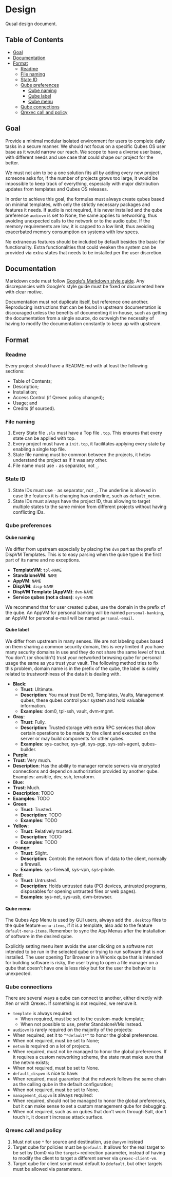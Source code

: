 # Design

Qusal design document.

## Table of Contents

* [Goal](#goal)
* [Documentation](#documentation)
* [Format](#format)
  * [Readme](#readme)
  * [File naming](#file-naming)
  * [State ID](#state-id)
  * [Qube preferences](#qube-preferences)
    * [Qube naming](#qube-naming)
    * [Qube label](#qube-label)
    * [Qube menu](#qube-menu)
  * [Qube connections](#qube-connections)
  * [Qrexec call and policy](#qrexec-call-and-policy)

## Goal

Provide a minimal modular isolated environment for users to complete daily
tasks in a secure manner. We should not focus on a specific Qubes OS user
base as it would narrow our reach. We scope to have a diverse user base, with
different needs and use case that could shape our project for the better.

We must not aim to be a one solution fits all by adding every new project
someone asks for, if the number of projects grows too large, it would be
impossible to keep track of everything, especially with major distribution
updates from templates and Qubes OS releases.

In order to achieve this goal, the formulas must always create qubes based on
minimal templates, with only the strictly necessary packages and features it
needs. If audio is not required, it is never installed and the qube preference
`audiovm` is set to None, the same applies to networking, thus avoiding
unexpected calls to the network or to the audio qube. If the memory
requirements are low, it is capped to a low limit, thus avoiding exacerbated
memory consumption on systems with low specs.

No extraneous features should be included by default besides the basic for
functionality. Extra functionalities that could weaken the system can be
provided via extra states that needs to be installed per the user discretion.

## Documentation

Markdown code must follow
[Google's Markdown style guide](https://google.github.io/styleguide/docguide/style.html).
Any discrepancies with Google's style guide must be fixed or documented here
with clear motive.

Documentation must not duplicate itself, but reference one another.
Reproducing instructions that can be found in upstream documentation is
discouraged unless the benefits of documenting it in-house, such as getting
the documentation from a single source, do outweigh the necessity of having to
modify the documentation constantly to keep up with upstream.

## Format

### Readme

Every project should have a README.md with at least the following sections:

- Table of Contents;
- Description;
- Installation;
- Access Control (if Qrexec policy changed);
- Usage; and
- Credits (if sourced).

### File naming

1.  Every State file `.sls` must have a Top file `.top`. This ensures that
    every state can be applied with top.
2.  Every project must have a `init.top`, it facilitates applying every state
    by enabling a single top file.
3.  State file naming must be common between the projects, it helps understand
    the project as if it was any other.
4.  File name must use `-` as separator, not `_`.

### State ID

1.  State IDs must use `-` as separator, not `_`. The underline is allowed in
    case the features it is changing has underline, such as `default_netvm`.
2.  State IDs must always have the project ID, thus allowing to target multiple
    states to the same minion from different projects without having
    conflicting IDs.

### Qube preferences

#### Qube naming

We differ from upstream especially by placing the `dvm` part as the prefix of
DispVM Templates. This is to easy parsing when the qube type is the first
part of its name and no exceptions.

- **TemplateVM**: `tpl-NAME`
- **StandaloneVM**: `NAME`
- **AppVM**: `NAME`
- **DispVM**: `disp-NAME`
- **DispVM Template (AppVM)**: `dvm-NAME`
- **Service qubes (not a class)**: `sys-NAME`

We recommend that for user created qubes, use the domain in the prefix of the
qube. An AppVM for personal banking will be named `personal-banking`, an
AppVM for personal e-mail will be named `personal-email`.

#### Qube label

We differ from upstream in many senses. We are not labeling qubes based on
them sharing a common security domain, this is very limited if you have many
security domains in use and they do not share the same level of trust. You
don't (or shouldn't) trust your networked browsing qube for personal usage
the same as you trust your vault. The following method tries to fix this
problem, domain name is in the prefix of the qube, the label is solely
related to trustworthiness of the data it is dealing with.

-   **Black**:
    -   **Trust**: Ultimate.
    -   **Description**: You must trust Dom0, Templates, Vaults, Management
        qubes, these qubes control your system and hold valuable information.
    -   **Examples**: dom0, tpl-ssh, vault, dvm-mgmt.
-   **Gray**:
    -   **Trust**: Fully.
    -   **Description**: Trusted storage with extra RPC services that allow
        certain operations to be made by the client and executed on the server
        or may build components for other qubes.
    -   **Examples**: sys-cacher, sys-git, sys-pgp, sys-ssh-agent, qubes-builder.
-   **Purple**:
  -   **Trust**: Very much.
  -   **Description**: Has the ability to manager remote servers via encrypted
      connections and depend on authorization provided by another qube.
      Examples: ansible, dev, ssh, terraform.
-   **Blue**:
  -   **Trust**: Much.
  -   **Description**: TODO
  -   **Examples**: TODO
-   **Green**:
    -   **Trust**: Trusted.
    -   **Description**: TODO
    -   **Examples**: TODO
-   **Yellow**:
    -   **Trust**: Relatively trusted.
    -   **Description**: TODO
    -   **Examples**: TODO
-   **Orange**:
    -   **Trust**: Slight.
    -   **Description**: Controls the network flow of data to the client,
        normally a firewall.
    -   **Examples**: sys-firewall, sys-vpn, sys-pihole.
-   **Red**:
    -   **Trust**: Untrusted.
    -   **Description**: Holds untrusted data (PCI devices, untrusted
        programs, disposables for opening untrusted files or web pages).
    -   **Examples**: sys-net, sys-usb, dvm-browser.

#### Qube menu

The Qubes App Menu is used by GUI users, always add the `.desktop` files to
the qube feature `menu-items`, if it is a template, also add to the feature
`default-menu-items`. Remember to sync the App Menus after the installation of
software in the desired qube.

Explicitly setting menu item avoids the user clicking on a software not
intended to be run in the selected qube or trying to run software that is not
installed. The user opening Tor Browser in a Whonix qube that is intended for
building software is risky, the user trying to open a file manager on a qube
that doesn't have one is less risky but for the user the behavior is
unexpected.

### Qube connections

There are several ways a qube can connect to another, either directly with
Xen or with Qrexec. If something is not required, we remove it.

-   `template` is always required:
    -   When required, must be set to the custom-made template;
    -   When not possible to use, prefer StandaloneVMs instead.
-   `audiovm` is rarely required on the majority of the projects:
  -   When required, set it to `"*default*"` to honor the global preferences.
  -   When not required, must be set to None;
-   `netvm` is required on a lot of projects.
  -   When required, must not be managed to honor the global preferences. If
      it requires a custom networking scheme, the state must make sure that
      the netvm exists;
  -   When not required, must be set to None.
-   `default_dispvm` is nice to have:
  -  When required, must guarantee that the network follows the same chain as
     the calling qube in the default configuration;
  -  When not required, must be set to None.
-   `management_dispvm` is always required:
  -   When required, should not be managed to honor the global preferences,
      but it can make sense to set a custom management qube for debugging.
  -   When not required, such as on qubes that don't work through Salt, don't
      touch it, it doesn't increase attack surface.

### Qrexec call and policy

1.  Must not use `*` for source and destination, use `@anyvm` instead
2.  Target qube for policies must be `@default`. It allows for the real target
    to be set by Dom0 via the `target=` redirection parameter, instead of
    having to modify the client to target a different server via
    `qrexec-client-vm`.
3.  Target qube for client script must default to `@default`, but other targets
    must be allowed via parameters.
